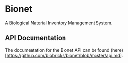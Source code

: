 # Bionet
A Biological Material Inventory Management System.

## API Documentation
The documentation for the Bionet API can be found (here)[https://github.com/biobricks/bionet/blob/master/api.md].